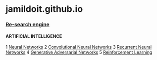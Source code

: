 # jamildoit.github.io

### [Re-search engine](https://www.semanticscholar.org/) <br/>

#### ARTIFICIAL INTELLIGENCE
1 [Neural Networks](https://www.semanticscholar.org/search?q=neural%20networks&sort=relevance)
2 [Convolutional Neural Networks](https://www.semanticscholar.org/search?q=Convolutional%20neural%20network&sort=relevance)
3 [Recurrent Neural Networks](https://www.semanticscholar.org/search?q=Recurrent%20Neural%20Networks&sort=relevancee)
4 [Generative Adversarial Networks](https://www.semanticscholar.org/search?q=Generative%20Adversarial%20Networks&sort=relevance)
5 [Reinforcement Learning](https://www.semanticscholar.org/search?q=reinforcement%20learning&sort=relevance)
